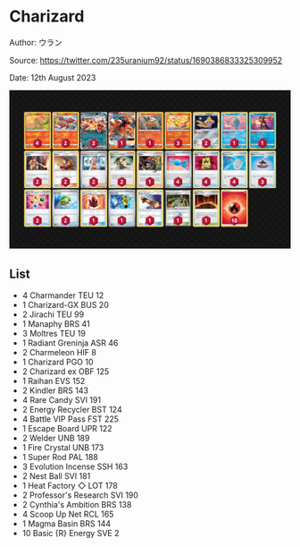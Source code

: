 # Charizard

Author: ウラン

Source: <https://twitter.com/235uranium92/status/1690386833325309952>

Date: 12th August 2023

![decklist](../../images/OBF/Charizard/1-%20Charizard.png)

## List

* 4 Charmander TEU 12
* 1 Charizard-GX BUS 20
* 2 Jirachi TEU 99
* 1 Manaphy BRS 41
* 3 Moltres TEU 19
* 1 Radiant Greninja ASR 46
* 2 Charmeleon HIF 8
* 1 Charizard PGO 10
* 2 Charizard ex OBF 125
* 1 Raihan EVS 152
* 2 Kindler BRS 143
* 4 Rare Candy SVI 191
* 2 Energy Recycler BST 124
* 4 Battle VIP Pass FST 225
* 1 Escape Board UPR 122
* 2 Welder UNB 189
* 1 Fire Crystal UNB 173
* 1 Super Rod PAL 188
* 3 Evolution Incense SSH 163
* 2 Nest Ball SVI 181
* 1 Heat Factory ◇ LOT 178
* 2 Professor's Research SVI 190
* 2 Cynthia's Ambition BRS 138
* 4 Scoop Up Net RCL 165
* 1 Magma Basin BRS 144
* 10 Basic {R} Energy SVE 2
